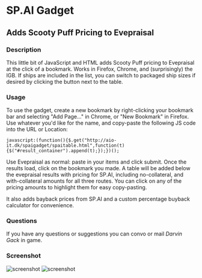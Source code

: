# SP.AI Gadget
## Adds Scooty Puff Pricing to Evepraisal

### Description

This little bit of JavaScript and HTML adds Scooty Puff pricing to Evepraisal at the click of a bookmark.  Works in Firefox, Chrome, and (surprisingly) the IGB.  If ships are included in the list, you can switch to packaged ship sizes if desired by clicking the button next to the table.

### Usage

To use the gadget, create a new bookmark by right-clicking your bookmark bar and selecting "Add Page..." in Chrome, or "New Bookmark" in Firefox.  Use whatever you'd like for the name, and copy-paste the following JS code into the URL or Location:

```
javascript:(function(){$.get("http://aio-it.dk/spaigadget/spaitable.html",function(t){$("#result_container").append(t);});})();
```

Use Evepraisal as normal: paste in your items and click submit. Once the results load, click on the bookmark you made.  A table will be added below the evepraisal results with pricing for SP.AI, including no-collateral, and with-collateral amounts for all three routes.  You can click on any of the pricing amounts to highlight them for easy copy-pasting.

It also adds bayback prices from SP.AI and a custom percentage buyback calculator for convenience.

### Questions

If you have any questions or suggestions you can convo or mail *Darvin Gack* in game.

### Screenshot

![screenshot](http://i.imgur.com/vljDYbI.png)
![screenshot](http://i.imgur.com/bnajYoC.png)
